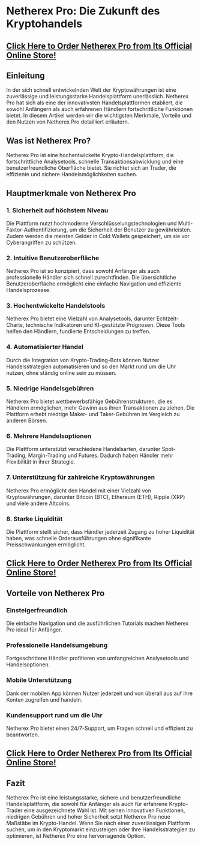 # Netherex Pro: Die Zukunft des Kryptohandels

## **[Click Here to Order Netherex Pro from Its Official Online Store!](https://mydealsjunction.info/get-netherexpro)**

## Einleitung
In der sich schnell entwickelnden Welt der Kryptowährungen ist eine zuverlässige und leistungsstarke Handelsplattform unerlässlich. Netherex Pro hat sich als eine der innovativsten Handelsplattformen etabliert, die sowohl Anfängern als auch erfahrenen Händlern fortschrittliche Funktionen bietet. In diesem Artikel werden wir die wichtigsten Merkmale, Vorteile und den Nutzen von Netherex Pro detailliert erläutern.

## Was ist Netherex Pro?
Netherex Pro ist eine hochentwickelte Krypto-Handelsplattform, die fortschrittliche Analysetools, schnelle Transaktionsabwicklung und eine benutzerfreundliche Oberfläche bietet. Sie richtet sich an Trader, die effiziente und sichere Handelsmöglichkeiten suchen.

## Hauptmerkmale von Netherex Pro

### 1. Sicherheit auf höchstem Niveau
Die Plattform nutzt hochmoderne Verschlüsselungstechnologien und Multi-Faktor-Authentifizierung, um die Sicherheit der Benutzer zu gewährleisten. Zudem werden die meisten Gelder in Cold Wallets gespeichert, um sie vor Cyberangriffen zu schützen.

### 2. Intuitive Benutzeroberfläche
Netherex Pro ist so konzipiert, dass sowohl Anfänger als auch professionelle Händler sich schnell zurechtfinden. Die übersichtliche Benutzeroberfläche ermöglicht eine einfache Navigation und effiziente Handelsprozesse.

### 3. Hochentwickelte Handelstools
Netherex Pro bietet eine Vielzahl von Analysetools, darunter Echtzeit-Charts, technische Indikatoren und KI-gestützte Prognosen. Diese Tools helfen den Händlern, fundierte Entscheidungen zu treffen.

### 4. Automatisierter Handel
Durch die Integration von Krypto-Trading-Bots können Nutzer Handelsstrategien automatisieren und so den Markt rund um die Uhr nutzen, ohne ständig online sein zu müssen.

### 5. Niedrige Handelsgebühren
Netherex Pro bietet wettbewerbsfähige Gebührenstrukturen, die es Händlern ermöglichen, mehr Gewinn aus ihren Transaktionen zu ziehen. Die Plattform erhebt niedrige Maker- und Taker-Gebühren im Vergleich zu anderen Börsen.

### 6. Mehrere Handelsoptionen
Die Plattform unterstützt verschiedene Handelsarten, darunter Spot-Trading, Margin-Trading und Futures. Dadurch haben Händler mehr Flexibilität in ihrer Strategie.

### 7. Unterstützung für zahlreiche Kryptowährungen
Netherex Pro ermöglicht den Handel mit einer Vielzahl von Kryptowährungen, darunter Bitcoin (BTC), Ethereum (ETH), Ripple (XRP) und viele andere Altcoins.

### 8. Starke Liquidität
Die Plattform stellt sicher, dass Händler jederzeit Zugang zu hoher Liquidität haben, was schnelle Orderausführungen ohne signifikante Preisschwankungen ermöglicht.

## **[Click Here to Order Netherex Pro from Its Official Online Store!](https://mydealsjunction.info/get-netherexpro)**

## Vorteile von Netherex Pro

### Einsteigerfreundlich
Die einfache Navigation und die ausführlichen Tutorials machen Netherex Pro ideal für Anfänger.

### Professionelle Handelsumgebung
Fortgeschrittene Händler profitieren von umfangreichen Analysetools und Handelsoptionen.

### Mobile Unterstützung
Dank der mobilen App können Nutzer jederzeit und von überall aus auf ihre Konten zugreifen und handeln.

### Kundensupport rund um die Uhr
Netherex Pro bietet einen 24/7-Support, um Fragen schnell und effizient zu beantworten.

## **[Click Here to Order Netherex Pro from Its Official Online Store!](https://mydealsjunction.info/get-netherexpro)**

## Fazit
Netherex Pro ist eine leistungsstarke, sichere und benutzerfreundliche Handelsplattform, die sowohl für Anfänger als auch für erfahrene Krypto-Trader eine ausgezeichnete Wahl ist. Mit seinen innovativen Funktionen, niedrigen Gebühren und hoher Sicherheit setzt Netherex Pro neue Maßstäbe im Krypto-Handel. Wenn Sie nach einer zuverlässigen Plattform suchen, um in den Kryptomarkt einzusteigen oder Ihre Handelsstrategien zu optimieren, ist Netherex Pro eine hervorragende Option.
